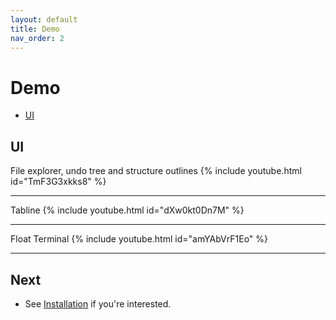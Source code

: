 ```yaml
---
layout: default
title: Demo
nav_order: 2
---
```


# Demo

- [UI](#ui)

## UI

File explorer, undo tree and structure outlines
{% include youtube.html id="TmF3G3xkks8" %}

---

Tabline
{% include youtube.html id="dXw0kt0Dn7M" %}

---

Float Terminal
{% include youtube.html id="amYAbVrF1Eo" %}

---

## Next

- See [Installation](/lin.nvim.dev/installation) if you're interested.
